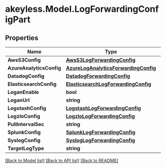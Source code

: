 # akeyless.Model.LogForwardingConfigPart

## Properties

Name | Type | Description | Notes
------------ | ------------- | ------------- | -------------
**AwsS3Config** | [**AwsS3LogForwardingConfig**](AwsS3LogForwardingConfig.md) |  | [optional] 
**AzureAnalyticsConfig** | [**AzureLogAnalyticsForwardingConfig**](AzureLogAnalyticsForwardingConfig.md) |  | [optional] 
**DatadogConfig** | [**DatadogForwardingConfig**](DatadogForwardingConfig.md) |  | [optional] 
**ElasticsearchConfig** | [**ElasticsearchLogForwardingConfig**](ElasticsearchLogForwardingConfig.md) |  | [optional] 
**LoganEnable** | **bool** |  | [optional] 
**LoganUrl** | **string** |  | [optional] 
**LogstashConfig** | [**LogstashLogForwardingConfig**](LogstashLogForwardingConfig.md) |  | [optional] 
**LogzIoConfig** | [**LogzIoLogForwardingConfig**](LogzIoLogForwardingConfig.md) |  | [optional] 
**PullIntervalSec** | **string** |  | [optional] 
**SplunkConfig** | [**SplunkLogForwardingConfig**](SplunkLogForwardingConfig.md) |  | [optional] 
**SyslogConfig** | [**SyslogLogForwardingConfig**](SyslogLogForwardingConfig.md) |  | [optional] 
**TargetLogType** | **string** |  | [optional] 

[[Back to Model list]](../README.md#documentation-for-models) [[Back to API list]](../README.md#documentation-for-api-endpoints) [[Back to README]](../README.md)

